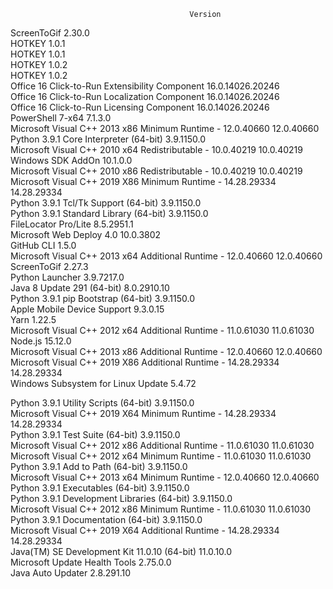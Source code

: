                                             Version           

ScreenToGif 2.30.0\
HOTKEY 1.0.1\
HOTKEY 1.0.1\
HOTKEY 1.0.2\
HOTKEY 1.0.2\
Office 16 Click-to-Run Extensibility Component 16.0.14026.20246\
Office 16 Click-to-Run Localization Component 16.0.14026.20246\
Office 16 Click-to-Run Licensing Component 16.0.14026.20246\
PowerShell 7-x64 7.1.3.0\
Microsoft Visual C++ 2013 x86 Minimum Runtime - 12.0.40660 12.0.40660\
Python 3.9.1 Core Interpreter (64-bit) 3.9.1150.0\
Microsoft Visual C++ 2010 x64 Redistributable - 10.0.40219 10.0.40219\
Windows SDK AddOn 10.1.0.0\
Microsoft Visual C++ 2010 x86 Redistributable - 10.0.40219 10.0.40219\
Microsoft Visual C++ 2019 X86 Minimum Runtime - 14.28.29334 14.28.29334\
Python 3.9.1 Tcl/Tk Support (64-bit) 3.9.1150.0\
Python 3.9.1 Standard Library (64-bit) 3.9.1150.0\
FileLocator Pro/Lite 8.5.2951.1\
Microsoft Web Deploy 4.0 10.0.3802\
GitHub CLI 1.5.0\
Microsoft Visual C++ 2013 x64 Additional Runtime - 12.0.40660
12.0.40660\
ScreenToGif 2.27.3\
Python Launcher 3.9.7217.0\
Java 8 Update 291 (64-bit) 8.0.2910.10\
Python 3.9.1 pip Bootstrap (64-bit) 3.9.1150.0\
Apple Mobile Device Support 9.3.0.15\
Yarn 1.22.5\
Microsoft Visual C++ 2012 x64 Additional Runtime - 11.0.61030
11.0.61030\
Node.js 15.12.0\
Microsoft Visual C++ 2013 x86 Additional Runtime - 12.0.40660
12.0.40660\
Microsoft Visual C++ 2019 X86 Additional Runtime - 14.28.29334
14.28.29334\
Windows Subsystem for Linux Update 5.4.72

Python 3.9.1 Utility Scripts (64-bit) 3.9.1150.0\
Microsoft Visual C++ 2019 X64 Minimum Runtime - 14.28.29334 14.28.29334\
Python 3.9.1 Test Suite (64-bit) 3.9.1150.0\
Microsoft Visual C++ 2012 x86 Additional Runtime - 11.0.61030
11.0.61030\
Microsoft Visual C++ 2012 x64 Minimum Runtime - 11.0.61030 11.0.61030\
Python 3.9.1 Add to Path (64-bit) 3.9.1150.0\
Microsoft Visual C++ 2013 x64 Minimum Runtime - 12.0.40660 12.0.40660\
Python 3.9.1 Executables (64-bit) 3.9.1150.0\
Python 3.9.1 Development Libraries (64-bit) 3.9.1150.0\
Microsoft Visual C++ 2012 x86 Minimum Runtime - 11.0.61030 11.0.61030\
Python 3.9.1 Documentation (64-bit) 3.9.1150.0\
Microsoft Visual C++ 2019 X64 Additional Runtime - 14.28.29334
14.28.29334\
Java(TM) SE Development Kit 11.0.10 (64-bit) 11.0.10.0\
Microsoft Update Health Tools 2.75.0.0\
Java Auto Updater 2.8.291.10

